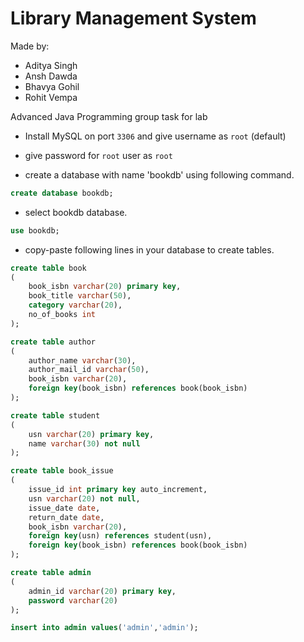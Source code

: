 # Library Management System

Made by:
- Aditya Singh
- Ansh Dawda
- Bhavya Gohil
- Rohit Vempa

Advanced Java Programming group task for lab

- Install MySQL on port `3306` and give username as `root` (default)

- give password for `root` user as `root`

- create a database with name 'bookdb' using following command.
```sql
create database bookdb;
```

- select bookdb database.
```sql
use bookdb;
```

- copy-paste following lines in your database to create tables.

```sql
create table book
(
	book_isbn varchar(20) primary key,
	book_title varchar(50),
	category varchar(20),
	no_of_books int
);
```

```sql
create table author
(
	author_name varchar(30),
	author_mail_id varchar(50),
	book_isbn varchar(20),
	foreign key(book_isbn) references book(book_isbn)
);
```

```sql
create table student
(
	usn varchar(20) primary key,
	name varchar(30) not null
);
```

```sql
create table book_issue
(
	issue_id int primary key auto_increment,
	usn varchar(20) not null,
	issue_date date,
	return_date date,
	book_isbn varchar(20),
	foreign key(usn) references student(usn),
	foreign key(book_isbn) references book(book_isbn)
);
```

```sql
create table admin
(
	admin_id varchar(20) primary key,
	password varchar(20)
);
```

```sql
insert into admin values('admin','admin');
```
